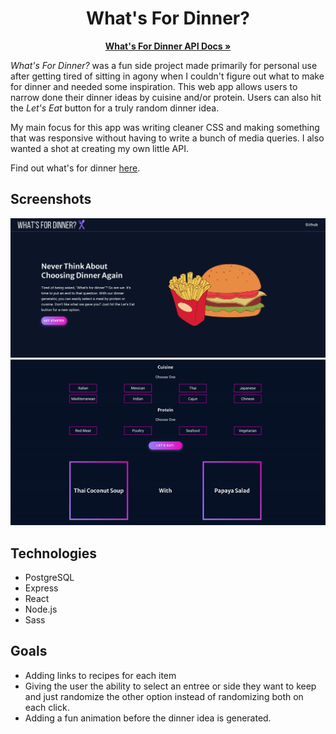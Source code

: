 <h1 align= "center">
What's For Dinner?
</h1>

<p align="center">
  <a href="https://github.com/natelee3/interiorize-backend"><strong>What's For Dinner API Docs »</strong></a>
</p>

*What's For Dinner?* was a fun side project made primarily for personal use after getting tired of sitting in agony when I couldn't figure out what to make for dinner and needed some inspiration. This web app allows users to narrow done their dinner ideas by cuisine and/or protein. Users can also hit the *Let's Eat* button for a truly random dinner idea. 

My main focus for this app was writing cleaner CSS and making something that was responsive without having to write a bunch of media queries. I also wanted a shot at creating my own little API.

Find out what's for dinner [here](https://whats-4-dinner.netlify.app/).

## Screenshots

![screenshot of site intro](./public/dinnerScreenshot.png)
![gif of dinner generator](./public/dinnerScreenRecording.gif)

## Technologies

* PostgreSQL
* Express
* React
* Node.js
* Sass

## Goals
* Adding links to recipes for each item
* Giving the user the ability to select an entree or side they want to keep and just randomize the other option instead of randomizing both on each click. 
* Adding a fun animation before the dinner idea is generated. 